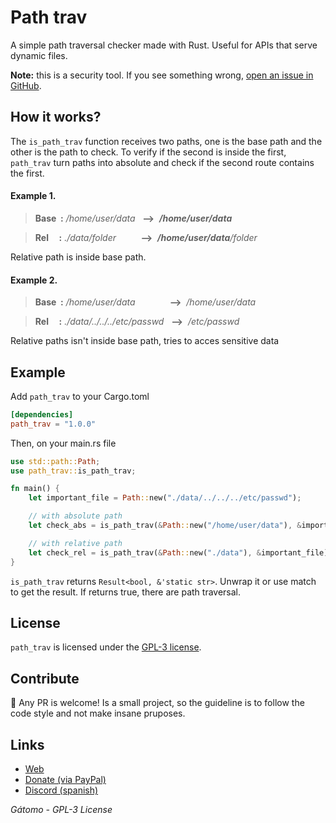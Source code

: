 # Path trav
A simple path traversal checker made with Rust. Useful for APIs that serve dynamic files.

**Note:** this is a security tool. If you see something wrong, [open an issue in GitHub](https://github.com/gatomo-oficial/path_trav/issues).

## How it works?
The `is_path_trav` function receives two paths, one is the base path and the other is the path to check.
To verify if the second is inside the first, `path_trav` turn paths into absolute and check if the second route contains the first.

#### Example 1.
> **Base&nbsp;&nbsp;:** */home/user/data* &nbsp;&nbsp;**-->**&nbsp; ***/home/user/data***

> **Rel&nbsp;&nbsp;&nbsp;&nbsp;&nbsp;:** *./data/folder* &nbsp;&nbsp;&nbsp;&nbsp;&nbsp;&nbsp;&nbsp;&nbsp;&nbsp;**-->**&nbsp; ***/home/user/data**/folder*

Relative path is inside base path.

#### Example 2.
> **Base&nbsp;&nbsp;:** */home/user/data* &nbsp;&nbsp;&nbsp;&nbsp;&nbsp;&nbsp;&nbsp;&nbsp;&nbsp;&nbsp;&nbsp;&nbsp;&nbsp;**-->**&nbsp; */home/user/data*

> **Rel&nbsp;&nbsp;&nbsp;&nbsp;&nbsp;:** *./data/../../../etc/passwd* &nbsp;&nbsp;**-->**&nbsp; */etc/passwd*

Relative paths isn't inside base path, tries to acces sensitive data

## Example
Add `path_trav` to your Cargo.toml
```toml
[dependencies]
path_trav = "1.0.0"
```

Then, on your main.rs file
```rust
use std::path::Path;
use path_trav::is_path_trav;

fn main() {
    let important_file = Path::new("./data/../../../etc/passwd");

    // with absolute path
    let check_abs = is_path_trav(&Path::new("/home/user/data"), &important_file).unwrap();

    // with relative path
    let check_rel = is_path_trav(&Path::new("./data"), &important_file).unwrap();
}
```
`is_path_trav` returns `Result<bool, &'static str>`. Unwrap it or use match to get the result. If returns true, there are path traversal.

## License
`path_trav` is licensed under the [GPL-3 license](https://www.gnu.org/licenses/gpl-3.0.html).

## Contribute
🥳 Any PR is welcome! Is a small project, so the guideline is to follow the code style and not make insane pruposes.

## Links
- [Web](https://gatomo.ga)
- [Donate (via PayPal)](https://paypal.me/gatomooficial)
- [Discord (spanish)](https://discord.gatomo.ga)

*Gátomo - GPL-3 License*
